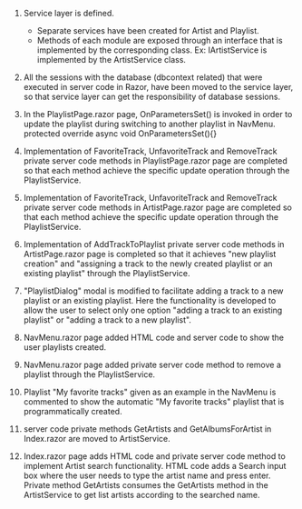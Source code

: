 1. Service layer is defined.
	- Separate services have been created for Artist and Playlist.
	- Methods of each module are exposed through an interface that is implemented by the corresponding class.
		Ex: IArtistService is implemented by the ArtistService class.
	
2. All the sessions with the database (dbcontext related) that were executed in server code in Razor, have been moved to the service layer, so that
	service layer can get the responsibility of database sessions.

3. In the PlaylistPage.razor page, OnParametersSet() is invoked in order to update the playlist during switching to another playlist in NavMenu.
    protected override async void OnParametersSet(){}

4. Implementation of FavoriteTrack, UnfavoriteTrack and RemoveTrack private server code methods in PlaylistPage.razor page are completed so that each method achieve the specific
   update operation through the PlaylistService.

5. Implementation of FavoriteTrack, UnfavoriteTrack and RemoveTrack private server code methods in ArtistPage.razor page are completed so that each method achieve the specific
   update operation through the PlaylistService.

6. Implementation of AddTrackToPlaylist private server code methods in ArtistPage.razor page is completed so that it achieves "new playlist creation" and
   "assigning a track to the newly created playlist or an existing playlist" through the PlaylistService.

7. "PlaylistDialog" modal is modified to facilitate adding a track to a new playlist or an existing playlist. Here the functionality is developed
    to allow the user to select only one option "adding a track to an existing playlist" or "adding a track to a new playlist".

8. NavMenu.razor page added HTML code and server code to show the user playlists created.

9. NavMenu.razor page added private server code method to remove a playlist through the PlaylistService.

10. Playlist "My favorite tracks" given as an example in the NavMenu is commented to show the automatic "My favorite tracks" playlist that is programmatically created.

11. server code private methods GetArtists and GetAlbumsForArtist in Index.razor are moved to ArtistService. 

12. Index.razor page adds HTML code and private server code method to implement Artist search functionality. HTML code adds a Search input box where the user
    needs to type the artist name and press enter. Private method GetArtists consumes the GetArtists method in the ArtistService to get list artists according to the
	searched name.
